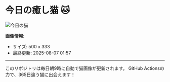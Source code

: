 # 今日の癒し猫 🐱

![今日の猫](https://cdn2.thecatapi.com/images/ci6.jpg)

**画像情報:**
- サイズ: 500 x 333
- 最終更新: 2025-08-07 01:57

---

このリポジトリは毎日朝9時に自動で猫画像が更新されます。
GitHub Actionsの力で、365日違う猫に出会えます！
